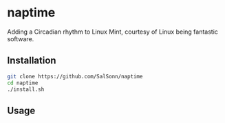# naptime
Adding a Circadian rhythm to Linux Mint, courtesy of Linux being fantastic software.

## Installation
```bash
git clone https://github.com/SalSonn/naptime
cd naptime
./install.sh
```

## Usage